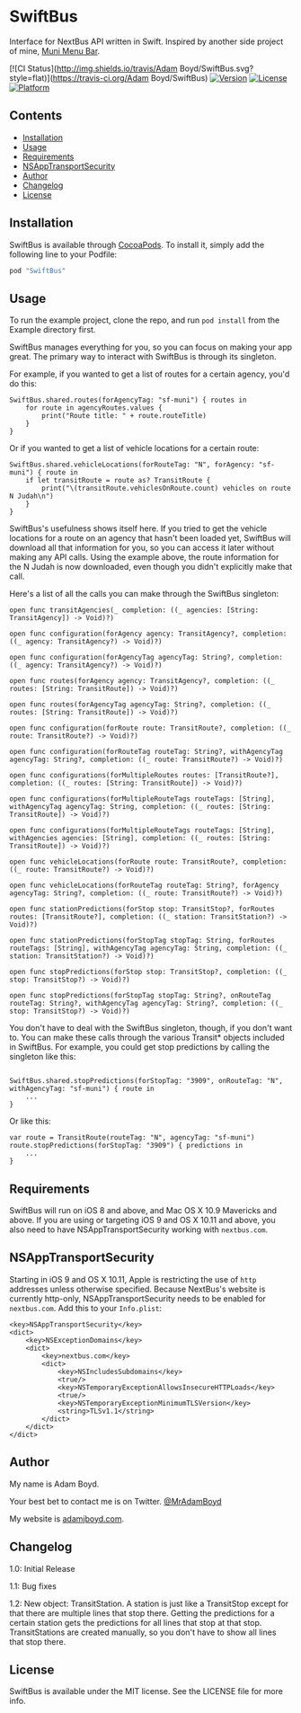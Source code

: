 # SwiftBus
Interface for NextBus API written in Swift. Inspired by another side project of mine, [Muni Menu Bar](https://github.com/MrAdamBoyd/MuniMenuBar).

[![CI Status](http://img.shields.io/travis/Adam Boyd/SwiftBus.svg?style=flat)](https://travis-ci.org/Adam Boyd/SwiftBus)
[![Version](https://img.shields.io/cocoapods/v/SwiftBus.svg?style=flat)](http://cocoapods.org/pods/SwiftBus)
[![License](https://img.shields.io/cocoapods/l/SwiftBus.svg?style=flat)](http://cocoapods.org/pods/SwiftBus)
[![Platform](https://img.shields.io/cocoapods/p/SwiftBus.svg?style=flat)](http://cocoapods.org/pods/SwiftBus)

## Contents
* [Installation](#installation)
* [Usage](#usage)
* [Requirements](#requirements)
* [NSAppTransportSecurity](#nsapptransportsecurity)
* [Author](#author)
* [Changelog](#changelog)
* [License](#license)

## Installation

SwiftBus is available through [CocoaPods](http://cocoapods.org). To install
it, simply add the following line to your Podfile:

```ruby
pod "SwiftBus"
```

## Usage

To run the example project, clone the repo, and run `pod install` from the Example directory first.

SwiftBus manages everything for you, so you can focus on making your app great. The primary way to interact with SwiftBus is through its singleton.

For example, if you wanted to get a list of routes for a certain agency, you'd do this:
```
SwiftBus.shared.routes(forAgencyTag: "sf-muni") { routes in
    for route in agencyRoutes.values {
        print("Route title: " + route.routeTitle)
    }
}
```

Or if you wanted to get a list of vehicle locations for a certain route:
```
SwiftBus.shared.vehicleLocations(forRouteTag: "N", forAgency: "sf-muni") { route in
    if let transitRoute = route as? TransitRoute {
        print("\(transitRoute.vehiclesOnRoute.count) vehicles on route N Judah\n")
    }
}
```

SwiftBus's usefulness shows itself here. If you tried to get the vehicle locations for a route on an agency that hasn't been loaded yet, SwiftBus will download all that information for you, so you can access it later without making any API calls. Using the example above, the route information for the N Judah is now downloaded, even though you didn't explicitly make that call.

Here's a list of all the calls you can make through the SwiftBus singleton:
```
open func transitAgencies(_ completion: ((_ agencies: [String: TransitAgency]) -> Void)?)

open func configuration(forAgency agency: TransitAgency?, completion: ((_ agency: TransitAgency?) -> Void)?)

open func configuration(forAgencyTag agencyTag: String?, completion: ((_ agency: TransitAgency?) -> Void)?)

open func routes(forAgency agency: TransitAgency?, completion: ((_ routes: [String: TransitRoute]) -> Void)?)

open func routes(forAgencyTag agencyTag: String?, completion: ((_ routes: [String: TransitRoute]) -> Void)?)

open func configuration(forRoute route: TransitRoute?, completion: ((_ route: TransitRoute?) -> Void)?)

open func configuration(forRouteTag routeTag: String?, withAgencyTag agencyTag: String?, completion: ((_ route: TransitRoute?) -> Void)?)

open func configurations(forMultipleRoutes routes: [TransitRoute?], completion: ((_ routes: [String: TransitRoute]) -> Void)?)

open func configurations(forMultipleRouteTags routeTags: [String], withAgencyTag agencyTag: String, completion: ((_ routes: [String: TransitRoute]) -> Void)?)

open func configurations(forMultipleRouteTags routeTags: [String], withAgencies agencies: [String], completion: ((_ routes: [String: TransitRoute]) -> Void)?)

open func vehicleLocations(forRoute route: TransitRoute?, completion: ((_ route: TransitRoute?) -> Void)?)

open func vehicleLocations(forRouteTag routeTag: String?, forAgency agencyTag: String?, completion: ((_ route: TransitRoute?) -> Void)?)

open func stationPredictions(forStop stop: TransitStop?, forRoutes routes: [TransitRoute?], completion: ((_ station: TransitStation?) -> Void)?)

open func stationPredictions(forStopTag stopTag: String, forRoutes routeTags: [String], withAgencyTag agencyTag: String, completion: ((_ station: TransitStation?) -> Void)?)

open func stopPredictions(forStop stop: TransitStop?, completion: ((_ stop: TransitStop?) -> Void)?)

open func stopPredictions(forStopTag stopTag: String?, onRouteTag routeTag: String?, withAgencyTag agencyTag: String?, completion: ((_ stop: TransitStop?) -> Void)?)
```

You don't have to deal with the SwiftBus singleton, though, if you don't want to. You can make these calls through the various Transit* objects included in SwiftBus. For example, you could get stop predictions by calling the singleton like this:
```

SwiftBus.shared.stopPredictions(forStopTag: "3909", onRouteTag: "N", withAgencyTag: "sf-muni") { route in
    ...
}
```

Or like this:
```
var route = TransitRoute(routeTag: "N", agencyTag: "sf-muni")
route.stopPredictions(forStopTag: "3909") { predictions in
    ...
}
```

## Requirements
SwiftBus will run on iOS 8 and above, and Mac OS X 10.9 Mavericks and above. If you are using or targeting iOS 9 and OS X 10.11 and above, you also need to have NSAppTransportSecurity working with `nextbus.com`.

## NSAppTransportSecurity
Starting in iOS 9 and OS X 10.11, Apple is restricting the use of `http` addresses unless otherwise specified. Because NextBus's website is currently http-only, NSAppTransportSecurity needs to be enabled for `nextbus.com`. Add this to your `Info.plist`:

```
<key>NSAppTransportSecurity</key>
<dict>
    <key>NSExceptionDomains</key>
    <dict>
        <key>nextbus.com</key>
        <dict>
            <key>NSIncludesSubdomains</key>
            <true/>
            <key>NSTemporaryExceptionAllowsInsecureHTTPLoads</key>
            <true/>
            <key>NSTemporaryExceptionMinimumTLSVersion</key>
            <string>TLSv1.1</string>
        </dict>
    </dict>
</dict>
```

## Author
My name is Adam Boyd.

Your best bet to contact me is on Twitter. [@MrAdamBoyd](https://twitter.com/MrAdamBoyd)

My website is [adamjboyd.com](http://www.adamjboyd.com).

## Changelog
1.0: Initial Release

1.1: Bug fixes

1.2: New object: TransitStation. A station is just like a TransitStop except for that there are multiple lines that stop there. Getting the predictions for a certain station gets the predictions for all lines that stop at that stop. TransitStations are created manually, so you don't have to show all lines that stop there.

## License

SwiftBus is available under the MIT license. See the LICENSE file for more info.

